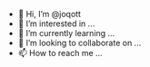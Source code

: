 - 👋 Hi, I’m @joqott
- 👀 I’m interested in ...
- 🌱 I’m currently learning ...
- 💞️ I’m looking to collaborate on ...
- 📫 How to reach me ...

<!---
joqott/joqott is a ✨ special ✨ repository because its `README.md` (this file) appears on your GitHub profile.
You can click the Preview link to take a look at your changes.
--->
